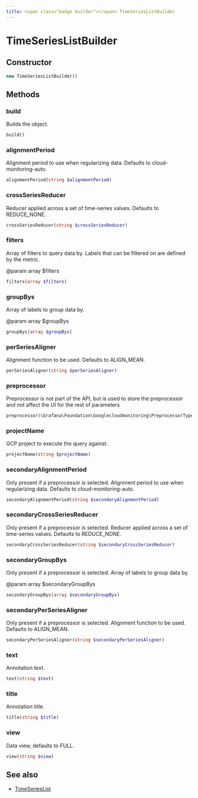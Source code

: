 ```yaml
---
title: <span class="badge builder"></span> TimeSeriesListBuilder
---
```

# <span class="badge builder"></span> TimeSeriesListBuilder

## Constructor

```php
new TimeSeriesListBuilder()
```
## Methods

### <span class="badge object-method"></span> build

Builds the object.

```php
build()
```

### <span class="badge object-method"></span> alignmentPeriod

Alignment period to use when regularizing data. Defaults to cloud-monitoring-auto.

```php
alignmentPeriod(string $alignmentPeriod)
```

### <span class="badge object-method"></span> crossSeriesReducer

Reducer applied across a set of time-series values. Defaults to REDUCE_NONE.

```php
crossSeriesReducer(string $crossSeriesReducer)
```

### <span class="badge object-method"></span> filters

Array of filters to query data by. Labels that can be filtered on are defined by the metric.

@param array<string> $filters

```php
filters(array $filters)
```

### <span class="badge object-method"></span> groupBys

Array of labels to group data by.

@param array<string> $groupBys

```php
groupBys(array $groupBys)
```

### <span class="badge object-method"></span> perSeriesAligner

Alignment function to be used. Defaults to ALIGN_MEAN.

```php
perSeriesAligner(string $perSeriesAligner)
```

### <span class="badge object-method"></span> preprocessor

Preprocessor is not part of the API, but is used to store the preprocessor and not affect the UI for the rest of parameters

```php
preprocessor(\Grafana\Foundation\Googlecloudmonitoring\PreprocessorType $preprocessor)
```

### <span class="badge object-method"></span> projectName

GCP project to execute the query against.

```php
projectName(string $projectName)
```

### <span class="badge object-method"></span> secondaryAlignmentPeriod

Only present if a preprocessor is selected. Alignment period to use when regularizing data. Defaults to cloud-monitoring-auto.

```php
secondaryAlignmentPeriod(string $secondaryAlignmentPeriod)
```

### <span class="badge object-method"></span> secondaryCrossSeriesReducer

Only present if a preprocessor is selected. Reducer applied across a set of time-series values. Defaults to REDUCE_NONE.

```php
secondaryCrossSeriesReducer(string $secondaryCrossSeriesReducer)
```

### <span class="badge object-method"></span> secondaryGroupBys

Only present if a preprocessor is selected. Array of labels to group data by.

@param array<string> $secondaryGroupBys

```php
secondaryGroupBys(array $secondaryGroupBys)
```

### <span class="badge object-method"></span> secondaryPerSeriesAligner

Only present if a preprocessor is selected. Alignment function to be used. Defaults to ALIGN_MEAN.

```php
secondaryPerSeriesAligner(string $secondaryPerSeriesAligner)
```

### <span class="badge object-method"></span> text

Annotation text.

```php
text(string $text)
```

### <span class="badge object-method"></span> title

Annotation title.

```php
title(string $title)
```

### <span class="badge object-method"></span> view

Data view, defaults to FULL.

```php
view(string $view)
```

## See also

 * <span class="badge object-type-class"></span> [TimeSeriesList](./object-TimeSeriesList.md)
